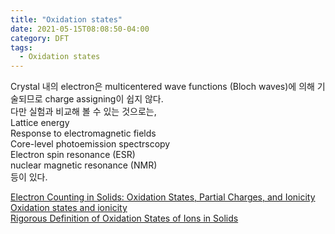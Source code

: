 ```yaml
---
title: "Oxidation states"
date: 2021-05-15T08:08:50-04:00
category: DFT
tags:
  - Oxidation states
---
```



Crystal 내의 electron은 multicentered wave functions (Bloch waves)에 의해 기술되므로 charge assigning이 쉽지 않다.  
다만 실험과 비교해 볼 수 있는 것으로는,  
Lattice energy  
Response to electromagnetic fields  
Core-level photoemission spectrscopy  
Electron spin resonance (ESR)  
nuclear magnetic resonance (NMR)  
등이 있다.  

[Electron Counting in Solids: Oxidation States, Partial Charges, and Ionicity](https://pubs.acs.org/doi/10.1021/acs.jpclett.7b00809)  
[Oxidation states and ionicity](https://www.nature.com/articles/s41563-018-0165-7)  
[Rigorous Definition of Oxidation States of Ions in Solids](https://journals.aps.org/prl/abstract/10.1103/PhysRevLett.108.166403)  
